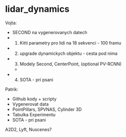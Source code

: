# lidar_dynamics

Vojta:
- SECOND na vygenerovanych datech
- 1) Kitti parametry pro lidi na 18 sekvenci - 100 framu
- 2) upgrade dynamickych objektu - cesta pod nima
- 3) Modely Second, CenterPoint, (optional PV-RCNN)
  - 
- 4) SOTA - pri psani

Patrik:
- Github kody + scripty
- Vygenerovat data 
- PointPillars, SPVNAS, Cylinder 3D
- Tabulka Experimentu
- SOTA - pri psani


A2D2, Lyft, Nuscenes?
